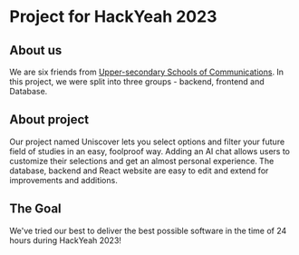 # Project for HackYeah 2023

## About us
We are six friends from [Upper-secondary Schools of Communications](https://tl.krakow.pl/). In this project, we were split into three groups - backend, frontend and Database. 

## About project 
Our project named Uniscover lets you select options and filter your future field of studies in an easy, foolproof way. Adding an AI chat allows users to customize their selections and get an almost personal experience. The database, backend and React website are easy to edit and extend for improvements and additions.

## The Goal
We've tried our best to deliver the best possible software in the time of 24 hours during HackYeah 2023!

